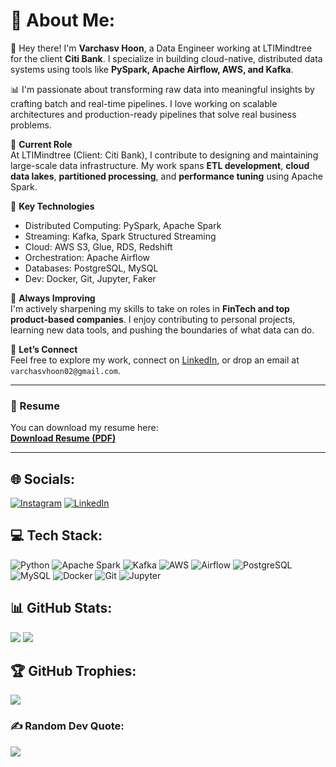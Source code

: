 # 💫 About Me:
👋 Hey there! I'm **Varchasv Hoon**, a Data Engineer working at LTIMindtree for the client **Citi Bank**. I specialize in building cloud-native, distributed data systems using tools like **PySpark, Apache Airflow, AWS, and Kafka**.

📊 I'm passionate about transforming raw data into meaningful insights by crafting batch and real-time pipelines. I love working on scalable architectures and production-ready pipelines that solve real business problems.

💼 **Current Role**  
At LTIMindtree (Client: Citi Bank), I contribute to designing and maintaining large-scale data infrastructure. My work spans **ETL development**, **cloud data lakes**, **partitioned processing**, and **performance tuning** using Apache Spark.

🧠 **Key Technologies**  
- Distributed Computing: PySpark, Apache Spark  
- Streaming: Kafka, Spark Structured Streaming  
- Cloud: AWS S3, Glue, RDS, Redshift  
- Orchestration: Apache Airflow  
- Databases: PostgreSQL, MySQL  
- Dev: Docker, Git, Jupyter, Faker

🌱 **Always Improving**  
I'm actively sharpening my skills to take on roles in **FinTech and top product-based companies**. I enjoy contributing to personal projects, learning new data tools, and pushing the boundaries of what data can do.

🤝 **Let’s Connect**  
Feel free to explore my work, connect on [LinkedIn](https://linkedin.com/in/varchasvh), or drop an email at `varchasvhoon02@gmail.com`.

---

### 📄 Resume

You can download my resume here:  
[**Download Resume (PDF)**](https://github.com/VarchasvH/resume/blob/main/Varchasv_Hoon_Resume_Data_Engineer.pdf)


---

## 🌐 Socials:
[![Instagram](https://img.shields.io/badge/Instagram-%23E4405F.svg?logo=Instagram&logoColor=white)](https://instagram.com/varchasvh)
[![LinkedIn](https://img.shields.io/badge/LinkedIn-%230077B5.svg?logo=linkedin&logoColor=white)](https://linkedin.com/in/varchasvh)

## 💻 Tech Stack:
![Python](https://img.shields.io/badge/python-%2314354C.svg?style=for-the-badge&logo=python&logoColor=white)
![Apache Spark](https://img.shields.io/badge/Apache_Spark-FDEE21?style=for-the-badge&logo=apachespark&logoColor=black)
![Kafka](https://img.shields.io/badge/Kafka-231F20?style=for-the-badge&logo=apachekafka&logoColor=white)
![AWS](https://img.shields.io/badge/AWS-%23FF9900.svg?style=for-the-badge&logo=amazon-aws&logoColor=white)
![Airflow](https://img.shields.io/badge/Apache_Airflow-017CEE?style=for-the-badge&logo=apacheairflow&logoColor=white)
![PostgreSQL](https://img.shields.io/badge/postgresql-%23336791.svg?style=for-the-badge&logo=postgresql&logoColor=white)
![MySQL](https://img.shields.io/badge/mysql-%2300f.svg?style=for-the-badge&logo=mysql&logoColor=white)
![Docker](https://img.shields.io/badge/docker-%230db7ed.svg?style=for-the-badge&logo=docker&logoColor=white)
![Git](https://img.shields.io/badge/git-%23F05033.svg?style=for-the-badge&logo=git&logoColor=white)
![Jupyter](https://img.shields.io/badge/Jupyter-F37626.svg?style=for-the-badge&logo=Jupyter&logoColor=white)

## 📊 GitHub Stats:
![](https://github-readme-streak-stats.herokuapp.com/?user=VarchasvH&theme=dark&hide_border=false)
![](https://github-readme-stats.vercel.app/api/top-langs/?username=VarchasvH&theme=dark&hide_border=false&layout=compact)

## 🏆 GitHub Trophies:
![](https://github-profile-trophy.vercel.app/?username=VarchasvH&theme=dracula&no-frame=false&no-bg=true&margin-w=4)

### ✍️ Random Dev Quote:
![](https://quotes-github-readme.vercel.app/api?type=horizontal&theme=radical)

